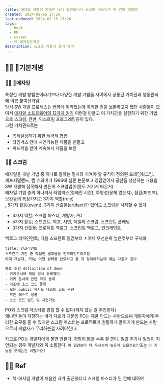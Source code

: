 ```yaml
---
title: 애자일 개발이 처음인 내가 출근했더니 스크럼 마스터가 된 건에 대하여
created: 2024-02-16 17:26
last-updated: 2024-02-16 17:26
tags:
  - book
  - PM
  - career
  - 책-애자일은처음
description: 스크럼 적용시 용어 정리
---
```


## 👯‍♂️ 기본개념

### 👯‍♂️ 애자일
특정한 개발 방법론이라기보다 다양한 개발 기법들 사이에서 공통된 가치관과 행동원칙에 이름  붙여진거임  
당시 SW 개발 프로세스는 변화에 취약했는데 이러한 점을 보완하고자 했던 사람들이 모여서 [애자일 소프트웨어의 12가지 원칙](https://agilemanifesto.org/iso/ko/principles.html) 이런걸 만들고 이 가치관을 실현하기 위한 기법으로 스크럼, 칸반, 익스트림 프로그래밍등이 있다.  
그런 가치관으로는 
- 목적달성하기 위한 적극적 협업
- 타임박스 안에 시연가능한 제품을 만들고
- 피드백을 받아 계속해서 제품을 보완

### 👯‍♂️ 스크럼
애자일을 개발 기법 중 하나로 일하는 절차와 지켜야 할 규칙이 정의된 프레임워크임.  
제프서덜랜드, 켄 슈와버가 1986에 실린 논문보고 영감얻어서 공산품 생산하는 내용을 SW 개발해 접목해서 만든게 스크럼임(이름도 거기서 따온거)  
애자일 기법 중의 하나라서 타임박스(정해진 시간), 투명성(문제 없는지), 점검(피드백), 보완등의 특징가지고 3가지 역할(role)  
, 5가지 활동(event), 3가지 산출물(artifact)만 있어도 스크럼을 시작할 수 있다

- 3가지 역할:  스크럼 마스터, 개발자, PO
- 5가지 활동; 스프린트, 회고, 시연, 데일리 스크럼, 스프린트 플래닝
- 3가지 산출물; 프로덕트 백로그, 스프린트 백로그, 인크레먼트

백로그 리파인먼트; 다음 스프린트 일감부터 ㅈ어제 우선순위 높은것부터 구체화

```ad-important
title: 인크리먼트
스프린트 기간 중 작업한 결과물을 인크리먼트라고함
이때 개발자, PO는 어떤 상태를 완료라고 볼 지 정해야하는데 예는 다음과 같다

완료 조건 definition of done
- 위키문서에 제품 명세 등록했다
- 위키 문서에 관련 자료 등록
- 리조에 소스 코드 등록
- 모든 public 메서드 테스트 코드 구현
- 모든 테스트 성공
- 소스 코드 빌드 및 시연가능
```



PO와 스크럼 마스터를 겸임 할 수 없다(하지 않는 걸 추천한다)  
왜냐면 둘이 지향하는 바가 다르기 때문임 PO는 제품 만드는 사람으로써 개발자에게 무리한 요구를 줄 수 있지만 스크럼 마스터는 프로젝트가 원활하게 돌아가게 만드는 사람으로써 개발자가 무리하는걸 사려야한다.

자고로 PO는 개발자에게 쫄면 안된다. 경험이 짧을 수록 잘 쫀다. 일감 추가나 일정이 지연되는 경우 개발자와 꼭 소통한다 .`이 일감보다 더 우선순위 높은게 있을까요?` 또는 `이 기능을 쪼개는건 어떨까요?`





## 👯‍♂️ Ref

- 책-애자일 개발이 처음인 내가 출근했더니 스크럼 마스터가 된 건에 대하여 

